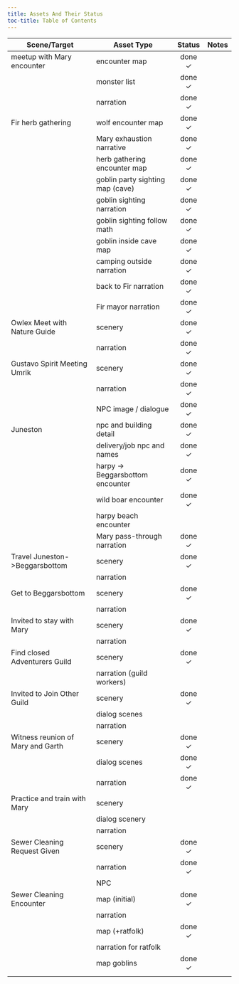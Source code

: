 ```yaml
---
title: Assets And Their Status
toc-title: Table of Contents
---
```


| Scene/Target                      | Asset Type                       | Status | Notes |
|-----------------------------------|----------------------------------|:------:|-------|
| meetup with Mary encounter        | encounter map                    | done ✓ |       |
|                                   | monster list                     | done ✓ |       |
|                                   | narration                        | done ✓ |       |
| Fir herb gathering                | wolf encounter map               | done ✓ |       |
|                                   | Mary exhaustion narrative        | done ✓ |       |
|                                   | herb gathering encounter map     | done ✓ |       |
|                                   | goblin party sighting map (cave) | done ✓ |       |
|                                   | goblin sighting narration        | done ✓ |       |
|                                   | goblin sighting follow math      | done ✓ |       |
|                                   | goblin inside cave map           | done ✓ |       |
|                                   | camping outside narration        | done ✓ |       |
|                                   | back to Fir narration            | done ✓ |       |
|                                   | Fir mayor narration              | done ✓ |       |
| Owlex Meet with Nature Guide      | scenery                          | done ✓ |       |
|                                   | narration                        | done ✓ |       |
| Gustavo Spirit Meeting Umrik      | scenery                          | done ✓ |       |
|                                   | narration                        | done ✓ |       |
|                                   | NPC image / dialogue             | done ✓ |       |
| Juneston                          | npc and building detail          | done ✓ |       |
|                                   | delivery/job npc and names       | done ✓ |       |
|                                   | harpy -> Beggarsbottom encounter | done ✓ |       |
|                                   | wild boar encounter              | done ✓ |       |
|                                   | harpy beach encounter            |        |       |
|                                   | Mary pass-through narration      | done ✓ |       |
| Travel Juneston->Beggarsbottom    | scenery                          | done ✓ |       |
|                                   | narration                        |        |       |
| Get to Beggarsbottom              | scenery                          | done ✓ |       |
|                                   | narration                        |        |       |
| Invited to stay with Mary         | scenery                          | done ✓ |       |
|                                   | narration                        |        |       |
| Find closed Adventurers Guild     | scenery                          | done ✓ |       |
|                                   | narration (guild workers)        |        |       |
| Invited to Join Other Guild       | scenery                          | done ✓ |       |
|                                   | dialog scenes                    |        |       |
|                                   | narration                        |        |       |
| Witness reunion of Mary and Garth | scenery                          | done ✓ |       |
|                                   | dialog scenes                    | done ✓ |       |
|                                   | narration                        | done ✓ |       |
| Practice and train with Mary      | scenery                          |        |       |
|                                   | dialog scenery                   |        |       |
|                                   | narration                        |        |       |
| Sewer Cleaning Request Given      | scenery                          | done ✓ |       |
|                                   | narration                        | done ✓ |       |
|                                   | NPC                              |        |       |
| Sewer Cleaning Encounter          | map (initial)                    | done ✓ |       |
|                                   | narration                        |        |       |
|                                   | map (+ratfolk)                   | done ✓ |       |
|                                   | narration for ratfolk            |        |       |
|                                   | map goblins                      | done ✓ |       |
|                                   |                                  |        |       |

	
